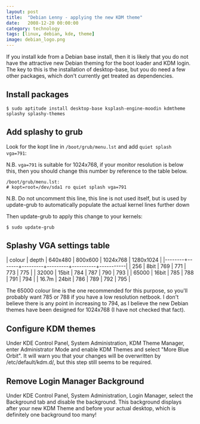 ```yaml
---
layout: post
title:  "Debian Lenny - applying the new KDM theme"
date:   2008-12-20 00:00:00
category: technology
tags: [linux, debian, kde, theme]
image: debian_logo.png
---
```


If you install kde from a Debian base install, then it is likely that you do not have the attractive new Debian theming for the boot loader and KDM login.  The key to this is the installation of desktop-base, but you do need a few other packages, which don't currently get treated as dependencies.

<!--more-->

## Install packages

    $ sudo aptitude install desktop-base ksplash-engine-moodin kdmtheme splashy splashy-themes

## Add splashy to grub

Look for the kopt line in `/boot/grub/menu.lst` and add `quiet splash vga=791`:

N.B.  `vga=791` is suitable for 1024x768, if your monitor resolution is below this, then you should change this number by reference to the table below.

    /boot/grub/menu.lst:
    # kopt=root=/dev/sda1 ro quiet splash vga=791

N.B. Do not uncomment this line, this line is not used itself, but is used by update-grub to automatically populate the actual kernel lines further down

Then update-grub to apply this change to your kernels:

    $ sudo update-grub

## Splashy VGA settings table

| colour | depth | 640x480 | 800x600 | 1024x768 | 1280x1024 |
|--------+-------+---------+---------+----------+-----------|
| 256    | 8bit  | 769     | 771     | 773      | 775       |
| 32000  | 15bit | 784     | 787     | 790      | 793       |
| 65000  | 16bit | 785     | 788     | 791      | 794       |
| 16.7m  | 24bit | 786     | 789     | 792      | 795       |

The 65000 colour line is the one recommended for this purpose, so you'll probably want 785 or 788 if you have a low resolution netbook.  I don't believe there is any point in increasing to 794, as I believe the new Debian themes have been designed for 1024x768 (I have not checked that fact).

## Configure KDM themes

Under KDE Control Panel, System Administration, KDM Theme Manager, enter Administrator Mode and enable KDM Themes and select "More Blue Orbit".  It will warn you that your changes will be overwritten by /etc/default/kdm.d/, but this step still seems to be required.

## Remove Login Manager Background

Under KDE Control Panel, System Administration, Login Manager, select the Background tab and disable the background.  This background displays after your new KDM Theme and before your actual desktop, which is definitely one background too many!
